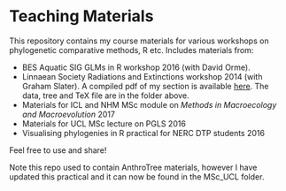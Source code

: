 # Teaching Materials

This repository contains my course materials for various workshops on phylogenetic comparative methods, R etc. Includes materials from:

* BES Aquatic SIG GLMs in R workshop 2016 (with David Orme). 
* Linnaean Society Radiations and Extinctions workshop 2014 (with Graham Slater). 
A compiled pdf of my section is available [here](http://figshare.com/articles/Models_of_evolution_problem_set_Linnaean_Society_2014/1237122). The data, tree and TeX file  are in the folder above.
* Materials for ICL and NHM MSc module on *Methods in Macroecology and Macroevolution* 2017
* Materials for UCL MSc lecture on PGLS 2016
* Visualising phylogenies in R practical for NERC DTP students 2016

Feel free to use and share!

Note this repo used to contain AnthroTree materials, however I have updated this practical and it can now be found in the MSc_UCL folder.